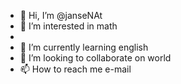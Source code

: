 - 👋 Hi, I’m @janseNAt
- 👀 I’m interested in math
- 
- 🌱 I’m currently learning english
- 💞️ I’m looking to collaborate on world
- 📫 How to reach me e-mail

<!---
janseNAt/janseNAt is a ✨ special ✨ repository because its `README.md` (this file) appears on your GitHub profile.
You can click the Preview link to take a look at your changes.
--->
